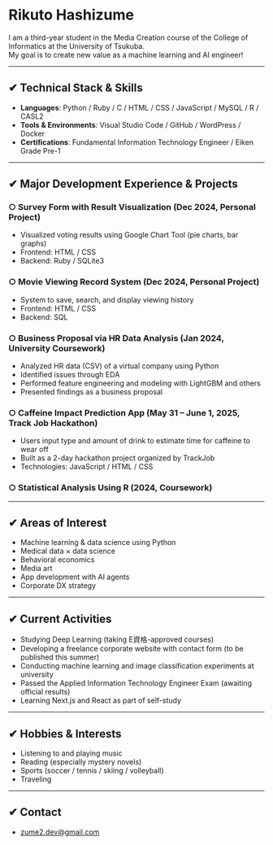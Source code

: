 # Rikuto Hashizume

I am a third-year student in the Media Creation course of the College of Informatics at the University of Tsukuba.  
My goal is to create new value as a machine learning and AI engineer!

---

## ✔︎ Technical Stack & Skills

- **Languages**: Python / Ruby / C / HTML / CSS / JavaScript / MySQL / R / CASL2  
- **Tools & Environments**: Visual Studio Code / GitHub / WordPress / Docker  
- **Certifications**: Fundamental Information Technology Engineer / Eiken Grade Pre-1  

---

## ✔︎ Major Development Experience & Projects

### ○ Survey Form with Result Visualization (Dec 2024, Personal Project)
- Visualized voting results using Google Chart Tool (pie charts, bar graphs)
- Frontend: HTML / CSS  
- Backend: Ruby / SQLite3

### ○ Movie Viewing Record System (Dec 2024, Personal Project)
- System to save, search, and display viewing history  
- Frontend: HTML / CSS  
- Backend: SQL

### ○ Business Proposal via HR Data Analysis (Jan 2024, University Coursework)
- Analyzed HR data (CSV) of a virtual company using Python  
- Identified issues through EDA  
- Performed feature engineering and modeling with LightGBM and others  
- Presented findings as a business proposal

### ○ Caffeine Impact Prediction App (May 31 – June 1, 2025, Track Job Hackathon)
- Users input type and amount of drink to estimate time for caffeine to wear off  
- Built as a 2-day hackathon project organized by TrackJob  
- Technologies: JavaScript / HTML / CSS

### ○ Statistical Analysis Using R (2024, Coursework)

---

## ✔︎ Areas of Interest

- Machine learning & data science using Python  
- Medical data × data science  
- Behavioral economics  
- Media art  
- App development with AI agents  
- Corporate DX strategy

---

## ✔︎ Current Activities

- Studying Deep Learning (taking E資格-approved courses)  
- Developing a freelance corporate website with contact form (to be published this summer)  
- Conducting machine learning and image classification experiments at university  
- Passed the Applied Information Technology Engineer Exam (awaiting official results)  
- Learning Next.js and React as part of self-study

---

## ✔︎ Hobbies & Interests

- Listening to and playing music  
- Reading (especially mystery novels)  
- Sports (soccer / tennis / skiing / volleyball)  
- Traveling

---

## ✔︎ Contact

- zume2.dev@gmail.com
